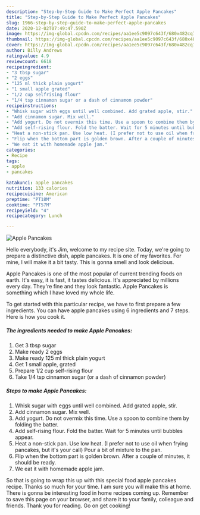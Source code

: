 ```yaml
---
description: "Step-by-Step Guide to Make Perfect Apple Pancakes"
title: "Step-by-Step Guide to Make Perfect Apple Pancakes"
slug: 1966-step-by-step-guide-to-make-perfect-apple-pancakes
date: 2020-12-02T07:49:47.590Z
image: https://img-global.cpcdn.com/recipes/aa1ee5c9097c643f/680x482cq70/apple-pancakes-recipe-main-photo.jpg
thumbnail: https://img-global.cpcdn.com/recipes/aa1ee5c9097c643f/680x482cq70/apple-pancakes-recipe-main-photo.jpg
cover: https://img-global.cpcdn.com/recipes/aa1ee5c9097c643f/680x482cq70/apple-pancakes-recipe-main-photo.jpg
author: Billy Andrews
ratingvalue: 4.9
reviewcount: 6618
recipeingredient:
- "3 tbsp sugar"
- "2 eggs"
- "125 ml thick plain yogurt"
- "1 small apple grated"
- "1/2 cup selfrising flour"
- "1/4 tsp cinnamon sugar or a dash of cinnamon powder"
recipeinstructions:
- "Whisk sugar with eggs until well combined. Add grated apple, stir."
- "Add cinnamon sugar. Mix well."
- "Add yogurt. Do not overmix this time. Use a spoon to combine them by folding the batter."
- "Add self-rising flour. Fold the batter. Wait for 5 minutes until bubbles appear."
- "Heat a non-stick pan. Use low heat. (I prefer not to use oil when frying pancakes, but it&#39;s your call) Pour a bit of mixture to the pan."
- "Flip when the bottom part is golden brown. After a couple of minutes, it should be ready."
- "We eat it with homemade apple jam."
categories:
- Recipe
tags:
- apple
- pancakes

katakunci: apple pancakes 
nutrition: 133 calories
recipecuisine: American
preptime: "PT18M"
cooktime: "PT57M"
recipeyield: "4"
recipecategory: Lunch

---
```



![Apple Pancakes](https://img-global.cpcdn.com/recipes/aa1ee5c9097c643f/680x482cq70/apple-pancakes-recipe-main-photo.jpg)

Hello everybody, it's Jim, welcome to my recipe site. Today, we're going to prepare a distinctive dish, apple pancakes. It is one of my favorites. For mine, I will make it a bit tasty. This is gonna smell and look delicious.

Apple Pancakes is one of the most popular of current trending foods on earth. It's easy, it is fast, it tastes delicious. It's appreciated by millions every day. They're fine and they look fantastic. Apple Pancakes is something which I have loved my whole life.




To get started with this particular recipe, we have to first prepare a few ingredients. You can have apple pancakes using 6 ingredients and 7 steps. Here is how you cook it.

<!--inarticleads1-->

##### The ingredients needed to make Apple Pancakes:

1. Get 3 tbsp sugar
1. Make ready 2 eggs
1. Make ready 125 ml thick plain yogurt
1. Get 1 small apple, grated
1. Prepare 1/2 cup self-rising flour
1. Take 1/4 tsp cinnamon sugar (or a dash of cinnamon powder)




<!--inarticleads2-->

##### Steps to make Apple Pancakes:

1. Whisk sugar with eggs until well combined. Add grated apple, stir.
1. Add cinnamon sugar. Mix well.
1. Add yogurt. Do not overmix this time. Use a spoon to combine them by folding the batter.
1. Add self-rising flour. Fold the batter. Wait for 5 minutes until bubbles appear.
1. Heat a non-stick pan. Use low heat. (I prefer not to use oil when frying pancakes, but it&#39;s your call) Pour a bit of mixture to the pan.
1. Flip when the bottom part is golden brown. After a couple of minutes, it should be ready.
1. We eat it with homemade apple jam.




So that is going to wrap this up with this special food apple pancakes recipe. Thanks so much for your time. I am sure you will make this at home. There is gonna be interesting food in home recipes coming up. Remember to save this page on your browser, and share it to your family, colleague and friends. Thank you for reading. Go on get cooking!
